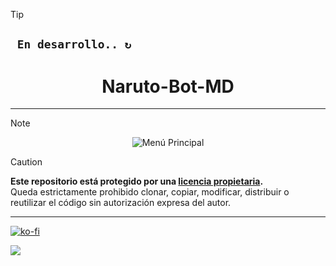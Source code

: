 > [!TIP]
> ## **` En desarrollo.. ↻`**
>
>
> <h1 align="center"> Naruto-Bot-MD</h1>

---

> [!NOTE]
> <p align="center">
>  <img src="https://files.catbox.moe/0183v7.png" alt="Menú Principal">
</p>  

> [!CAUTION]  
> **Este repositorio está protegido por una [licencia propietaria](LICENSE).**  
> Queda estrictamente prohibido clonar, copiar, modificar, distribuir o reutilizar el código sin autorización expresa del autor.

---


[![ko-fi](https://ko-fi.com/img/githubbutton_sm.svg)](https://ko-fi.com/naruto_bot)


  <img src="https://capsule-render.vercel.app/api?type=wave&height=300&color=blue%20&text=Input%20text&fontAlign=0&descAlign=0" />